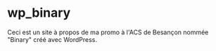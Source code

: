 # wp_binary
Ceci est un site à propos de ma promo à l'ACS de Besançon nommée "Binary" créé avec WordPress.
